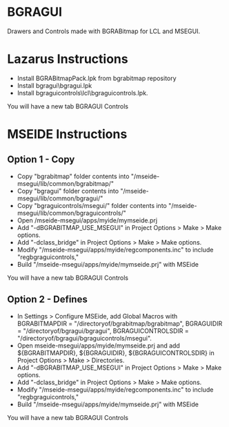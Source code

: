 # BGRAGUI

Drawers and Controls made with BGRABitmap for LCL and MSEGUI.

# Lazarus Instructions

* Install BGRABitmapPack.lpk from bgrabitmap repository
* Install bgragui\bgragui.lpk
* Install bgraguicontrols\lcl\bgraguicontrols.lpk.

You will have a new tab BGRAGUI Controls

# MSEIDE Instructions

## Option 1 - Copy

* Copy "bgrabitmap" folder contents into "/mseide-msegui/lib/common/bgrabitmap/"
* Copy "bgragui" folder contents into "/mseide-msegui/lib/common/bgragui/"
* Copy "bgraguicontrols/msegui/" folder contents into "/mseide-msegui/lib/common/bgraguicontrols/"
* Open /mseide-msegui/apps/myide/mymseide.prj
* Add "-dBGRABITMAP_USE_MSEGUI" in Project Options > Make > Make options.
* Add "-dclass_bridge" in Project Options > Make > Make options.
* Modify "/mseide-msegui/apps/myide/regcomponents.inc" to include "regbgraguicontrols,"
* Build "/mseide-msegui/apps/myide/mymseide.prj" with MSEide

You will have a new tab BGRAGUI Controls

## Option 2 - Defines

* In Settings > Configure MSEide, add Global Macros with BGRABITMAPDIR = "/directoryof/bgrabitmap/bgrabitmap", BGRAGUIDIR = "/directoryof/bgragui/bgragui", BGRAGUICONTROLSDIR = "/directoryof/bgragui/bgraguicontrols/msegui".
* Open mseide-msegui/apps/myide/mymseide.prj and add ${BGRABITMAPDIR}, ${BGRAGUIDIR}, ${BGRAGUICONTROLSDIR} in Project Options > Make > Directories.
* Add "-dBGRABITMAP_USE_MSEGUI" in Project Options > Make > Make options.
* Add "-dclass_bridge" in Project Options > Make > Make options.
* Modify "/mseide-msegui/apps/myide/regcomponents.inc" to include "regbgraguicontrols,"
* Build "/mseide-msegui/apps/myide/mymseide.prj" with MSEide

You will have a new tab BGRAGUI Controls
